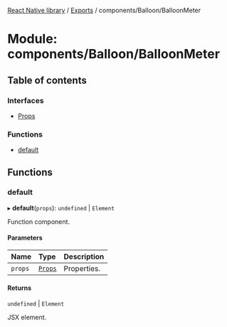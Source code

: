 [React Native library](../index.md) / [Exports](../modules.md) / components/Balloon/BalloonMeter

# Module: components/Balloon/BalloonMeter

## Table of contents

### Interfaces

- [Props](../interfaces/components_Balloon_BalloonMeter.Props.md)

### Functions

- [default](components_Balloon_BalloonMeter.md#default)

## Functions

### default

▸ **default**(`props`): `undefined` \| `Element`

Function component.

#### Parameters

| Name | Type | Description |
| :------ | :------ | :------ |
| `props` | [`Props`](../interfaces/components_Balloon_BalloonMeter.Props.md) | Properties. |

#### Returns

`undefined` \| `Element`

JSX element.

